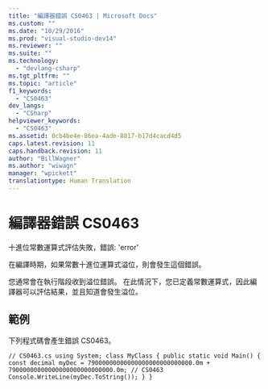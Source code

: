```yaml
---
title: "編譯器錯誤 CS0463 | Microsoft Docs"
ms.custom: ""
ms.date: "10/29/2016"
ms.prod: "visual-studio-dev14"
ms.reviewer: ""
ms.suite: ""
ms.technology: 
  - "devlang-csharp"
ms.tgt_pltfrm: ""
ms.topic: "article"
f1_keywords: 
  - "CS0463"
dev_langs: 
  - "CSharp"
helpviewer_keywords: 
  - "CS0463"
ms.assetid: 0cb4be4e-86ea-4ade-8817-b17d4cacd4d5
caps.latest.revision: 11
caps.handback.revision: 11
author: "BillWagner"
ms.author: "wiwagn"
manager: "wpickett"
translationtype: Human Translation
---
```

# 編譯器錯誤 CS0463
十進位常數運算式評估失敗，錯誤: 'error'  
  
 在編譯時期，如果常數十進位運算式溢位，則會發生這個錯誤。  
  
 您通常會在執行階段收到溢位錯誤。 在此情況下，您已定義常數運算式，因此編譯器可以評估結果，並且知道會發生溢位。  
  
## 範例  
 下列程式碼會產生錯誤 CS0463。  
  
```  
// CS0463.cs using System; class MyClass { public static void Main() { const decimal myDec = 79000000000000000000000000000.0m + 79000000000000000000000000000.0m; // CS0463 Console.WriteLine(myDec.ToString()); } }  
```